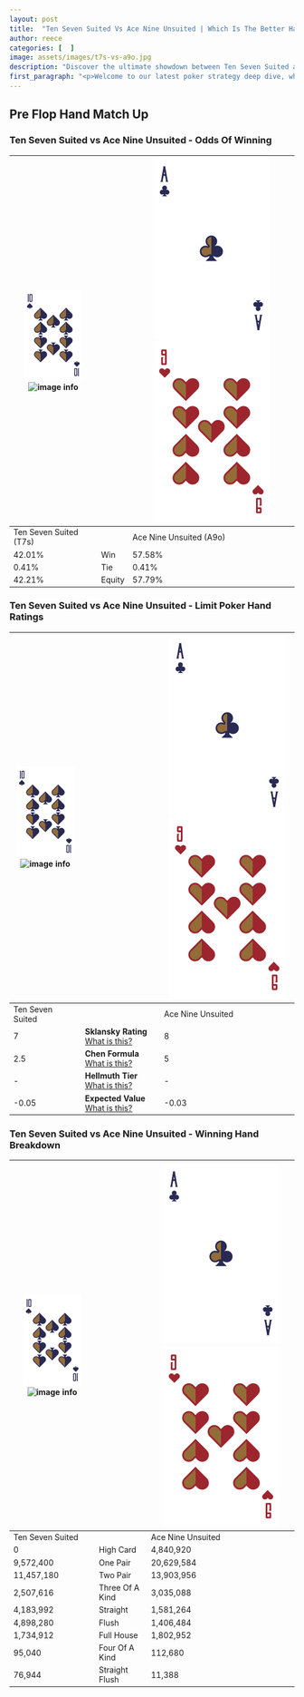 ```yaml
---
layout: post
title:  "Ten Seven Suited Vs Ace Nine Unsuited | Which Is The Better Hand In Poker? A Complete Guide"
author: reece
categories: [  ]
image: assets/images/t7s-vs-a9o.jpg
description: "Discover the ultimate showdown between Ten Seven Suited and Ace Nine Unsuited in poker! Uncover the odds, strategies, and scenarios where one hand triumphs over the other. Get ready to up your poker game with this thrilling analysis."
first_paragraph: "<p>Welcome to our latest poker strategy deep dive, where we're pitting two distinct hands against each other in a high-stakes showdown: Ten Seven Suited vs Ace Nine Unsuited.</p><p>In the dynamic world of poker, every decision counts, and knowing which hand holds the upper hand is key to your success at the table.</p><p>In this article, we'll dissect these two hands, explore the scenarios where one dominates the other, and equip you with the knowledge to make strategic choices that can tip the odds in your favor.</p><p>Get ready to unravel the intriguing dynamics of these poker hands and elevate your game to new heights.</p>"
---
```




[comment]: # (sp0)

## Pre Flop Hand Match Up

<div class="table hand-ratings" markdown="1"> 



### Ten Seven Suited vs Ace Nine Unsuited - Odds Of Winning


    
| ![image info](assets/images/hand1/T.png) ![image info](assets/images/hand1/7s.png) |  | ![image info](assets/images/hand2/A.png) ![image info](assets/images/hand2/9o.png) |
| -------- | -------- | -------- |
| Ten Seven Suited (T7s) |  | Ace Nine Unsuited (A9o) |
| 42.01% | Win | 57.58% |
| 0.41% | Tie | 0.41% |
| 42.21% | Equity | 57.79% |




[comment]: # (sp1)



### Ten Seven Suited vs Ace Nine Unsuited - Limit Poker Hand Ratings


    
| ![image info](assets/images/hand1/T.png) ![image info](assets/images/hand1/7s.png) |  | ![image info](assets/images/hand2/A.png) ![image info](assets/images/hand2/9o.png) |
| -------- | -------- | -------- |
| Ten Seven Suited |  | Ace Nine Unsuited |
| 7 | **Sklansky Rating** [What is this?](/sklansky-rating-explained) | 8 |
| 2.5 | **Chen Formula** [What is this?](/chen-formula-explained) | 5 |
| - | **Hellmuth Tier** [What is this?](/Hellmuth-tier-explained) | - |
| -0.05 | **Expected Value** [What is this?](/expected-value-explained) | -0.03 |




[comment]: # (sp2)



### Ten Seven Suited vs Ace Nine Unsuited - Winning Hand Breakdown


    
| ![image info](assets/images/hand1/T.png) ![image info](assets/images/hand1/7s.png) |  | ![image info](assets/images/hand2/A.png) ![image info](assets/images/hand2/9o.png) |
| -------- | -------- | -------- |
| Ten Seven Suited |  | Ace Nine Unsuited |
| 0 | High Card | 4,840,920 |
| 9,572,400 | One Pair | 20,629,584 |
| 11,457,180 | Two Pair | 13,903,956 |
| 2,507,616 | Three Of A Kind | 3,035,088 |
| 4,183,992 | Straight | 1,581,264 |
| 4,898,280 | Flush | 1,406,484 |
| 1,734,912 | Full House | 1,802,952 |
| 95,040 | Four Of A Kind | 112,680 |
| 76,944 | Straight Flush | 11,388 |




[comment]: # (sp3)



</div>

[comment]: # (sp4)



[comment]: # (sp5)

